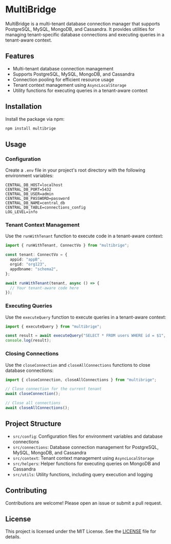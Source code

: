 # MultiBridge

MultiBridge is a multi-tenant database connection manager that supports PostgreSQL, MySQL, MongoDB, and Cassandra. It provides utilities for managing tenant-specific database connections and executing queries in a tenant-aware context.

## Features

- Multi-tenant database connection management
- Supports PostgreSQL, MySQL, MongoDB, and Cassandra
- Connection pooling for efficient resource usage
- Tenant context management using `AsyncLocalStorage`
- Utility functions for executing queries in a tenant-aware context

## Installation

Install the package via npm:

```bash
npm install multibrige
```

## Usage

### Configuration

Create a `.env` file in your project's root directory with the following environment variables:

```env
CENTRAL_DB_HOST=localhost
CENTRAL_DB_PORT=5432
CENTRAL_DB_USER=admin
CENTRAL_DB_PASSWORD=password
CENTRAL_DB_NAME=central_db
CENTRAL_DB_TABLE=connections_config
LOG_LEVEL=info
```

### Tenant Context Management

Use the `runWithTenant` function to execute code in a tenant-aware context:

```typescript
import { runWithTenant, ConnectVo } from "multibrige";

const tenant: ConnectVo = {
  appid: "appB",
  orgid: "org123",
  appdbname: "schema2",
};

await runWithTenant(tenant, async () => {
  // Your tenant-aware code here
});
```

### Executing Queries

Use the `executeQuery` function to execute queries in a tenant-aware context:

```typescript
import { executeQuery } from "multibrige";

const result = await executeQuery("SELECT * FROM users WHERE id = $1", [userId]);
console.log(result);
```

### Closing Connections

Use the `closeConnection` and `closeAllConnections` functions to close database connections:

```typescript
import { closeConnection, closeAllConnections } from "multibrige";

// Close connection for the current tenant
await closeConnection();

// Close all connections
await closeAllConnections();
```

## Project Structure

- `src/config`: Configuration files for environment variables and database connections
- `src/connections`: Database connection management for PostgreSQL, MySQL, MongoDB, and Cassandra
- `src/context`: Tenant context management using `AsyncLocalStorage`
- `src/helpers`: Helper functions for executing queries on MongoDB and Cassandra
- `src/utils`: Utility functions, including query execution and logging

## Contributing

Contributions are welcome! Please open an issue or submit a pull request.

## License

This project is licensed under the MIT License. See the [LICENSE](LICENSE) file for details.